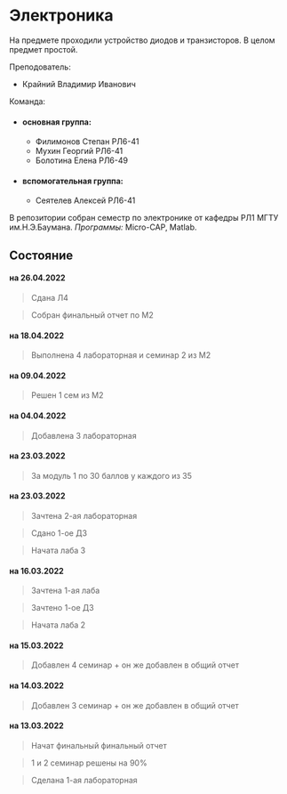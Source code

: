 # Электроника
На предмете проходили устройство диодов и транзисторов. В целом предмет простой.

Преподователь:

* Крайний Владимир Иванович

Команда:
* #### **основная группа:**
    * Филимонов Степан РЛ6-41
    * Мухин Георгий РЛ6-41
    * Болотина Елена РЛ6-49
* #### **вспомогательная группа:**
    * Сеятелев Алексей РЛ6-41

В репозитории собран семестр по электронике от кафедры РЛ1 МГТУ им.Н.Э.Баумана. *Программы:* Micro-CAP, Matlab.

## Состояние
#### на 26.04.2022

> Сдана Л4

> Собран финальный отчет по М2

#### на 18.04.2022

> Выполнена 4 лабораторная и семинар 2 из М2

#### на 09.04.2022

> Решен 1 сем из М2

#### на 04.04.2022

> Добавлена 3 лабораторная 

#### на 23.03.2022

> За модуль 1 по 30 баллов у каждого из 35

#### на 23.03.2022

> Зачтена 2-ая лабораторная  

> Сдано 1-ое ДЗ

> Начата лаба 3
 
#### на 16.03.2022

> Зачтена 1-ая лаба 

> Зачтено 1-ое ДЗ

> Начата лаба 2

#### на 15.03.2022

> Добавлен 4 семинар + он же добавлен в общий отчет 

#### на 14.03.2022

> Добавлен 3 семинар + он же добавлен в общий отчет 

#### на 13.03.2022

> Начат финальный финальный отчет

> 1 и 2 семинар решены на 90%

> Сделана 1-ая лабораторная  


